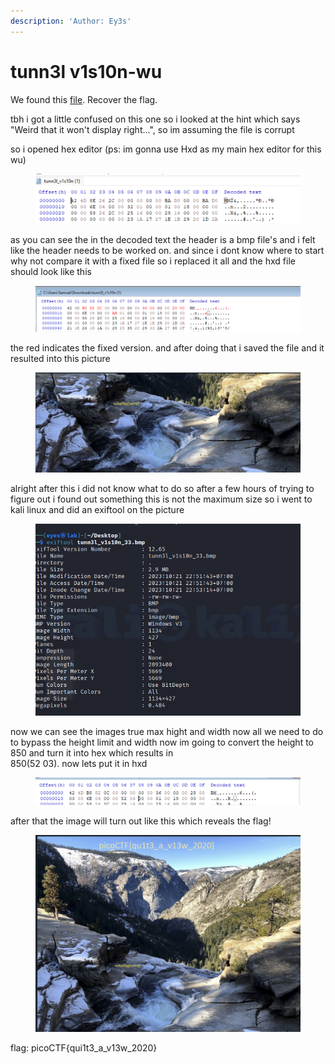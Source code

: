 ```yaml
---
description: 'Author: Ey3s'
---
```


# tunn3l v1s10n-wu

We found this [file](https://mercury.picoctf.net/static/7b2d7c26630e977197022d0af09e3aeb/tunn3l\_v1s10n). Recover the flag.

tbh i got a little confused on this one so i looked at the hint which says "Weird that it won't display right...", so im assuming the file is corrupt

so i opened hex editor (ps: im gonna use Hxd as my main hex editor for this wu)

<figure><img src="../../../../.gitbook/assets/image (7) (1).png" alt=""><figcaption></figcaption></figure>

as you can see the in the decoded text the header is a bmp file's and i felt like the header needs to be worked on. and since i dont know where to start why not compare it with a fixed file so i replaced  it all and the hxd file should look like this

<figure><img src="../../../../.gitbook/assets/image (8).png" alt=""><figcaption></figcaption></figure>

the red indicates the fixed version. and after doing that i saved the file and it resulted into this picture

<figure><img src="../../../../.gitbook/assets/image (9).png" alt=""><figcaption></figcaption></figure>

alright after this i did not know what to do so after a few hours of trying to figure out i found out something this is not the maximum size so i went to kali linux and did an exiftool on the picture

<figure><img src="../../../../.gitbook/assets/image (10).png" alt=""><figcaption></figcaption></figure>

now we can see the images true max hight and width now all we need to do to bypass the height limit and width now im going to convert the height to 850  and turn it into hex which results in\
850(52 03).  now lets put it in hxd

<figure><img src="../../../../.gitbook/assets/image (16).png" alt=""><figcaption></figcaption></figure>

after that the image will turn out like this which reveals the flag!

<figure><img src="../../../../.gitbook/assets/image (18).png" alt=""><figcaption></figcaption></figure>

flag: picoCTF{qui1t3\_a\_v13w\_2020}
